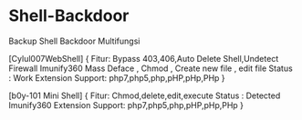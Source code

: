 # Shell-Backdoor
Backup Shell Backdoor Multifungsi

[Cylul007WebShell]
{
  Fitur: Bypass 403,406,Auto Delete Shell,Undetect Firewall Imunify360
         Mass Deface , Chmod , Create new file , edit file
         Status : Work
  Extension Support: php7,php5,php,pHP,pHp,PHp
}

[b0y-101 Mini Shell]
{
   Fitur: Chmod,delete,edit,execute
   Status : Detected Imunify360
   Extension Support: php7,php5,php,pHP,pHp,PHp
}

